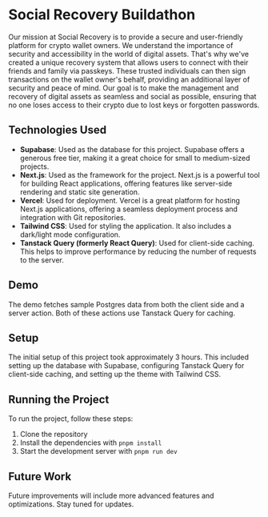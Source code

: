 # Social Recovery Buildathon

Our mission at Social Recovery is to provide a secure and user-friendly platform for crypto wallet owners. We understand the importance of security and accessibility in the world of digital assets. That's why we've created a unique recovery system that allows users to connect with their friends and family via passkeys. These trusted individuals can then sign transactions on the wallet owner's behalf, providing an additional layer of security and peace of mind. Our goal is to make the management and recovery of digital assets as seamless and social as possible, ensuring that no one loses access to their crypto due to lost keys or forgotten passwords.

## Technologies Used

- **Supabase**: Used as the database for this project. Supabase offers a generous free tier, making it a great choice for small to medium-sized projects.
- **Next.js**: Used as the framework for the project. Next.js is a powerful tool for building React applications, offering features like server-side rendering and static site generation.
- **Vercel**: Used for deployment. Vercel is a great platform for hosting Next.js applications, offering a seamless deployment process and integration with Git repositories.
- **Tailwind CSS**: Used for styling the application. It also includes a dark/light mode configuration.
- **Tanstack Query (formerly React Query)**: Used for client-side caching. This helps to improve performance by reducing the number of requests to the server.

## Demo

The demo fetches sample Postgres data from both the client side and a server action. Both of these actions use Tanstack Query for caching.

## Setup

The initial setup of this project took approximately 3 hours. This included setting up the database with Supabase, configuring Tanstack Query for client-side caching, and setting up the theme with Tailwind CSS.

## Running the Project

To run the project, follow these steps:

1. Clone the repository
2. Install the dependencies with `pnpm install`
3. Start the development server with `pnpm run dev`

## Future Work

Future improvements will include more advanced features and optimizations. Stay tuned for updates.
